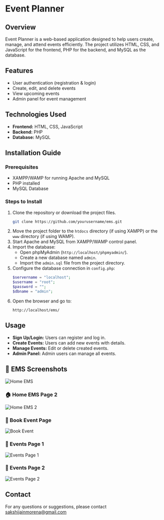 # Event Planner

## Overview
Event Planner is a web-based application designed to help users create, manage, and attend events efficiently. The project utilizes HTML, CSS, and JavaScript for the frontend, PHP for the backend, and MySQL as the database.

## Features
- User authentication (registration & login)
- Create, edit, and delete events
- View upcoming events
- Admin panel for event management

## Technologies Used
- **Frontend:** HTML, CSS, JavaScript
- **Backend:** PHP
- **Database:** MySQL

## Installation Guide
### Prerequisites
- XAMPP/WAMP for running Apache and MySQL
- PHP installed
- MySQL Database

### Steps to Install
1. Clone the repository or download the project files.
   ```bash
   git clone https://github.com/yourusername/ems.git
   ```
2. Move the project folder to the `htdocs` directory (if using XAMPP) or the `www` directory (if using WAMP).
3. Start Apache and MySQL from XAMPP/WAMP control panel.
4. Import the database:
   - Open phpMyAdmin (`http://localhost/phpmyadmin/`).
   - Create a new database named `admin`.
   - Import the `admin.sql` file from the project directory.
5. Configure the database connection in `config.php`:
   ```php
   $servername = "localhost";
   $username = "root";
   $password = "";
   $dbname = "admin";
   ```
6. Open the browser and go to:
   ```
   http://localhost/ems/
   ```

## Usage
- **Sign Up/Login:** Users can register and log in.
- **Create Events:** Users can add new events with details.
- **Manage Events:** Edit or delete created events.
- **Admin Panel:** Admin users can manage all events.

 ## 📸 EMS Screenshots
 
![Home EMS](https://github.com/SAKSHIJAIN123-MCA/event%20management%20system/blob/main/admin/image/homeems.jpg?raw=true)

### 🏠 Home EMS Page 2
![Home EMS 2](https://github.com/SAKSHIJAIN123-MCA/event%20management%20system/blob/main/admin/image/homeems2.jpg?raw=true)

### 📅 Book Event Page
![Book Event](https://github.com/SAKSHIJAIN123-MCA/event%20management%20system/blob/main/admin/image/bookevent.jpg?raw=true)

### 🎉 Events Page 1
![Events Page 1](https://github.com/SAKSHIJAIN123-MCA/event%20management%20system/blob/main/admin/image/events.jpg?raw=true)

### 🎉 Events Page 2
![Events Page 2](https://github.com/SAKSHIJAIN123-MCA/event%20management%20system/blob/main/admin/image/events2.jpg?raw=true)

## Contact
For any questions or suggestions, please contact sakshijainmorena@gmail.com


